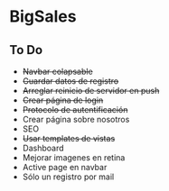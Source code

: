 # BigSales
## To Do
+ ~~Navbar colapsable~~
+ ~~Guardar datos de registro~~
+ ~~Arreglar reinicio de servidor en push~~
+ ~~Crear página de login~~
+ ~~Protocolo de autentificación~~
+ Crear página sobre nosotros
+ SEO
+ ~~Usar templates de vistas~~
+ Dashboard
+ Mejorar imagenes en retina
+ Active page en navbar
+ Sólo un registro por mail
